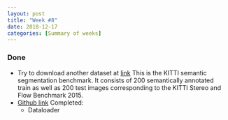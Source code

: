 ```yaml
---
layout: post
title: "Week #8"
date: 2018-12-17
categories: [Summary of weeks]
---
```

### Done
* Try to download another dataset at [link](http://www.cvlibs.net/datasets/kitti/eval_semseg.php?benchmark=semantics2015)
 This is the KITTI semantic segmentation benchmark. It consists of 200 semantically annotated train as well as 200 test images corresponding to the KITTI Stereo and Flow Benchmark 2015.
* [Github link](https://github.com/xysong1201/unet_segmentation) Completed:
    * Dataloader
    
